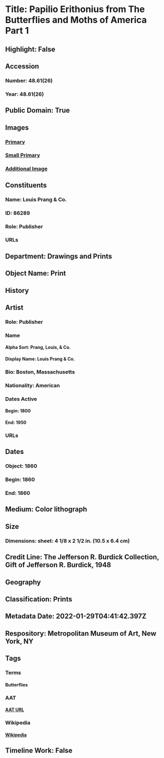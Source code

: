 # Title: Papilio Erithonius from The Butterflies and Moths of America Part 1
## Highlight: False
## Accession
### Number: 48.61(26)
### Year: 48.61(26)
## Public Domain: True
## Images
### [Primary](https://images.metmuseum.org/CRDImages/dp/original/DT259571.jpg)
### [Small Primary](https://images.metmuseum.org/CRDImages/dp/web-large/DT259571.jpg)
### [Additional Image](https://images.metmuseum.org/CRDImages/dp/original/DR422.jpg)
## Constituents
### Name: Louis Prang &amp; Co.
### ID: 86289
### Role: Publisher
### URLs
## Department: Drawings and Prints
## Object Name: Print
## History
## Artist
### Role: Publisher
### Name
#### Alpha Sort: Prang, Louis, & Co.
#### Display Name: Louis Prang & Co.
### Bio: Boston, Massachusetts
### Nationality: American
### Dates Active
#### Begin: 1800
#### End: 1950
### URLs
## Dates
### Object: 1860
### Begin: 1860
### End: 1860
## Medium: Color lithograph
## Size
### Dimensions: sheet: 4 1/8 x 2 1/2 in. (10.5 x 6.4 cm)
## Credit Line: The Jefferson R. Burdick Collection, Gift of Jefferson R. Burdick, 1948
## Geography
## Classification: Prints
## Metadata Date: 2022-01-29T04:41:42.397Z
## Respository: Metropolitan Museum of Art, New York, NY
## Tags
### Terms
#### Butterflies
### AAT
#### [AAT URL](http://vocab.getty.edu/page/aat/300417320)
### Wikipedia
#### [Wikipedia]()
## Timeline Work: False